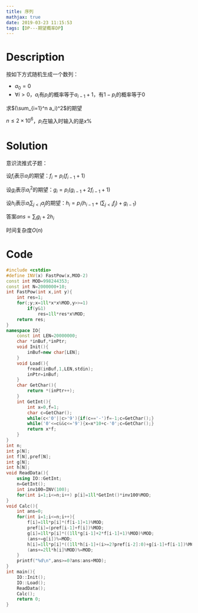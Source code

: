 ```yaml
---
title: 序列
mathjax: true
date: 2019-03-23 11:15:53
tags: [DP---期望概率DP]
---
```


# Description

按如下方式随机生成一个数列：

* $a_0 = 0$
* $\forall i > 0$，$a_i$有$p_i$的概率等于$a_{i-1} + 1$，有$1-p_i$的概率等于$0$

求$(\sum_{i=1}^n a_i)^2​$的期望

$n \le 2 \times 10^6$，$p_i$在输入时输入的是$x$%

<!-- more -->

# Solution

意识流推式子题：

设$f_i$表示$a_i$的期望：$f_i=p_i(f_{i-1}+1）$

设$g_i$表示$a_i^2$的期望：$g_i=p_i(g_{i-1}+2f_{i-1}+1)$

设$h_i$表示$a_i\sum_{j<i}a_j$的期望：$h_i=p_i(h_{i-1}+(\sum_{j<i}f_j)+g_{i-1})$

答案$ans=\sum_{i}g_i+2h_i$

时间复杂度$O(n)$

# Code

```c++
#include <cstdio>
#define INV(x) FastPow(x,MOD-2)
const int MOD=998244353;
const int N=2000000+10;
int FastPow(int x,int y){
    int res=1;
    for(;y;x=1ll*x*x%MOD,y>>=1)
        if(y&1)
            res=1ll*res*x%MOD;
    return res;
}
namespace IO{
    const int LEN=20000000;
    char *inBuf,*inPtr;
    void Init(){
        inBuf=new char[LEN];
    }
    void Load(){
        fread(inBuf,1,LEN,stdin);
        inPtr=inBuf;
    }
    char GetChar(){
        return *(inPtr++);
    }
    int GetInt(){
        int x=0,f=1;
        char c=GetChar();
        while(c<'0'||c>'9'){if(c=='-')f=-1;c=GetChar();}
        while('0'<=c&&c<='9'){x=x*10+c-'0';c=GetChar();}
        return x*f;
    }
}
int n;
int p[N];
int f[N],pref[N];
int g[N];
int h[N];
void ReadData(){
    using IO::GetInt;
    n=GetInt();
    int inv100=INV(100);
    for(int i=1;i<=n;i++) p[i]=1ll*GetInt()*inv100%MOD;
}
void Calc(){
    int ans=0;
    for(int i=1;i<=n;i++){
        f[i]=1ll*p[i]*(f[i-1]+1)%MOD;
        pref[i]=(pref[i-1]+f[i])%MOD;
        g[i]=1ll*p[i]*((1ll*g[i-1]+2*f[i-1]+1)%MOD)%MOD;
        (ans+=g[i])%=MOD;
        h[i]=1ll*p[i]*((1ll*h[i-1]+(i>=2?pref[i-2]:0)+g[i-1]+f[i-1])%MOD)%MOD;
        (ans+=2ll*h[i]%MOD)%=MOD;
    }
    printf("%d\n",ans>=0?ans:ans+MOD);
}
int main(){
    IO::Init();
    IO::Load();
    ReadData();
    Calc();
    return 0;
}
```

